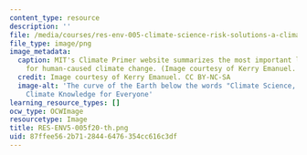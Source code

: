 ```yaml
---
content_type: resource
description: ''
file: /media/courses/res-env-005-climate-science-risk-solutions-a-climate-primer-fall-2020/87ffee562b7128446476354cc616c3df_RES-ENV5-005f20-th.png
file_type: image/png
image_metadata:
  caption: MIT's Climate Primer website summarizes the most important lines of evidence
    for human-caused climate change. (Image courtesy of Kerry Emanuel. CC BY-NC-SA).
  credit: Image courtesy of Kerry Emanuel. CC BY-NC-SA
  image-alt: 'The curve of the Earth below the words "Climate Science, Risk & Solutions:
    Climate Knowledge for Everyone'
learning_resource_types: []
ocw_type: OCWImage
resourcetype: Image
title: RES-ENV5-005f20-th.png
uid: 87ffee56-2b71-2844-6476-354cc616c3df
---
```

